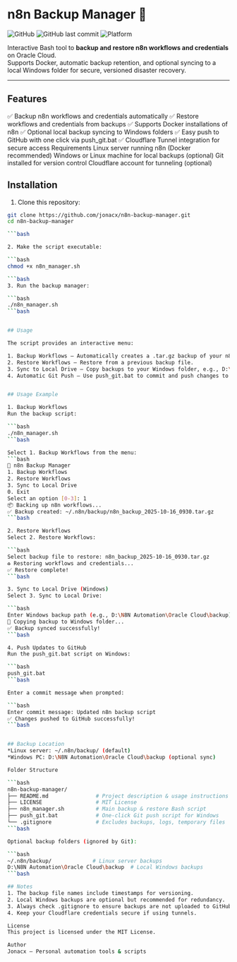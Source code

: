 # n8n Backup Manager 🚀

![GitHub](https://img.shields.io/github/license/jonacx/n8n-backup-manager)
![GitHub last commit](https://img.shields.io/github/last-commit/jonacx/n8n-backup-manager)
![Platform](https://img.shields.io/badge/Platform-Linux%2C%20Windows-blue)

Interactive Bash tool to **backup and restore n8n workflows and credentials** on Oracle Cloud.  
Supports Docker, automatic backup retention, and optional syncing to a local Windows folder for secure, versioned disaster recovery.

---

## Features

✅ Backup n8n workflows and credentials automatically
✅ Restore workflows and credentials from backups
✅ Supports Docker installations of n8n
✅ Optional local backup syncing to Windows folders
✅ Easy push to GitHub with one click via push_git.bat
✅ Cloudflare Tunnel integration for secure access
Requirements
Linux server running n8n (Docker recommended)
Windows or Linux machine for local backups (optional)
Git installed for version control
Cloudflare account for tunneling (optional)

## Installation

1. Clone this repository:

```bash
git clone https://github.com/jonacx/n8n-backup-manager.git
cd n8n-backup-manager

```bash

2. Make the script executable:

```bash
chmod +x n8n_manager.sh

```bash
3. Run the backup manager:

```bash
./n8n_manager.sh
```bash


## Usage

The script provides an interactive menu:

1. Backup Workflows – Automatically creates a .tar.gz backup of your n8n workflows and credentials.
2. Restore Workflows – Restore from a previous backup file.
3. Sync to Local Drive – Copy backups to your Windows folder, e.g., D:\N8N Automation\Oracle Cloud\backup.
4. Automatic Git Push – Use push_git.bat to commit and push changes to GitHub easily.


## Usage Example

1. Backup Workflows
Run the backup script:

```bash
./n8n_manager.sh
```bash

Select 1. Backup Workflows from the menu:
```bash
🚀 n8n Backup Manager
1. Backup Workflows
2. Restore Workflows
3. Sync to Local Drive
0. Exit
Select an option [0-3]: 1
📦 Backing up n8n workflows...
✅ Backup created: ~/.n8n/backup/n8n_backup_2025-10-16_0930.tar.gz
```bash

2. Restore Workflows
Select 2. Restore Workflows:

```bash
Select backup file to restore: n8n_backup_2025-10-16_0930.tar.gz
♻️ Restoring workflows and credentials...
✅ Restore complete!
```bash

3. Sync to Local Drive (Windows)
Select 3. Sync to Local Drive:

```bash
Enter Windows backup path (e.g., D:\N8N Automation\Oracle Cloud\backup): D:\N8N Automation\Oracle Cloud\backup
📂 Copying backup to Windows folder...
✅ Backup synced successfully!
```bash

4. Push Updates to GitHub
Run the push_git.bat script on Windows:

```bash
push_git.bat
```bash

Enter a commit message when prompted:

```bash
Enter commit message: Updated n8n backup script
✅ Changes pushed to GitHub successfully!
```bash


## Backup Location
*Linux server: ~/.n8n/backup/ (default)
*Windows PC: D:\N8N Automation\Oracle Cloud\backup (optional sync)

Folder Structure

```bash
n8n-backup-manager/
├── README.md               # Project description & usage instructions
├── LICENSE                 # MIT License
├── n8n_manager.sh          # Main backup & restore Bash script
├── push_git.bat            # One-click Git push script for Windows
└── .gitignore              # Excludes backups, logs, temporary files
```bash

Optional backup folders (ignored by Git):

```bash
~/.n8n/backup/             # Linux server backups
D:\N8N Automation\Oracle Cloud\backup  # Local Windows backups
```bash

## Notes
1. The backup file names include timestamps for versioning.
2. Local Windows backups are optional but recommended for redundancy.
3. Always check .gitignore to ensure backups are not uploaded to GitHub.
4. Keep your Cloudflare credentials secure if using tunnels.

License
This project is licensed under the MIT License.

Author
Jonacx – Personal automation tools & scripts